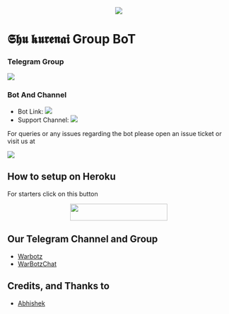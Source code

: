 <p align="center">
  <img src="https://telegra.ph/file/d20c98947f200899c2fa6.jpg">
</p>

# 𝕾𝖍𝖚 𝖐𝖚𝖗𝖊𝖓𝖆𝖎 Group BoT

### Telegram Group
<p align="left">
<a href="https://t.me/shukurenairobot007" alt="Telegram!"> <img src="https://aleen42.github.io/badges/src/telegram.svg" /> </a>

### Bot And Channel 
* Bot Link:  <a href="http://t.me/Shu_kurenai_ro_bot" alt=" shukurenai "> <img src="https://img.shields.io/badge/%F0%9F%A4%96%20-Shu_kurenai_ro_bot-blue" /> </a>
* Support Channel: <a  href="https://t.me/shukurenai007" alt="Help Centre Logs"> <img  src="https://img.shields.io/badge/%F0%9F%92%A1-shukurenai007%20Update%20Channel-9cf" /> </a>



For queries or any issues regarding the bot please open an issue ticket or visit us at <p align="left">
<a href="https://t.me/shukurenairobot007" alt="Telegram!"> <img src="https://aleen42.github.io/badges/src/telegram.svg" /> </a>

## How to setup on Heroku 
For starters click on this button 

<p align="center"><a href="https://heroku.com/deploy?template=https://github.com/shukurenaibotcreate/shukurenaibot"> <img src="https://img.shields.io/badge/Deploy%20To%20Heroku-black?style=for-the-badge&logo=heroku" width="220" height="38.45"/></a></p>


## Our Telegram Channel and Group

* [Warbotz](https://telegram.dog/thewarbotz)
* [WarBotzChat](https://telegram.dog/WarBotzsupport)

## Credits, and Thanks to 
*   [Abhishek](https://telegram.dog/xAbhish3k)







